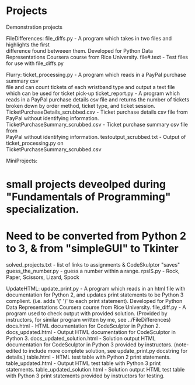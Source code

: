 # Projects
Demonstration projects

FileDifferences:
file_diffs.py - A program which takes in two files and highlights the first  
  difference found betweeen them. Developed for Python Data Representations 
  Coursera course from Rice University.
file#.text - Test files for use with file_diffs.py

Flurry:
ticket_processing.py - A program which reads in a PayPal purchase summary csv  
  file and can count tickets of each wristband type and output a text file  
  which can be used for ticket pick-up
ticket_report.py - A program which reads in a PayPal purchase details csv file 
  and returns the number of tickets broken down by order method, ticket type, 
  and ticket session.
TicketPurchaseDetails_scrubbed.csv - Ticket purchase details csv file from  
  PayPal without identifying information.
TicketPurchaseSummary_scrubbed.csv - Ticket purchase summary csv file from  
  PayPal without identifying information.
testoutput_scrubbed.txt - Output of ticket_processing.py on  
  TicketPurchaseSummary_scrubbed.csv

MiniProjects:
# small projects deveolped during "Fundamentals of Programming" specialization.
# Need to be converted from Python 2 to 3, & from "simpleGUI" to Tkinter
solved_projects.txt - list of links to assignments & CodeSkulptor "saves"
guess_the_number.py - guess a number within a range.
rpslS.py - Rock, Paper, Scissors, Lizard, Spock

UpdateHTML:
update_print.py - A program which reads in an html file with documentation for 
  Python 2, and updates print statements to be Python 3 complient. (i.e. adds 
  '(' ')' to each print statement). Developed for Python Data Representations 
  Coursera course from Rice University.
file_diff.py - A program used to check output with provided solution. (Provided 
  by instructors, for similar program written by me, see ../FileDifferences)
docs.html - HTML documentation for CodeSculptor in Python 2.
docs_updated.html - Output HTML documentation for CodeSculptor in Python 3.
docs_updated_solution.html -  Solution output HTML documentation for 
  CodeSculptor in Python 3 provided by instructors. (note- edited to include 
  more complete solution, see update_print.py docstring for details.)
table.html - HTML test table with Python 2 print statements.
table_updated.html - Output HTML test table with Python 3 print statements.
table_updated_solution.html - Solution output HTML test table with Python 3 
  print statements provided by instructors for testing.
